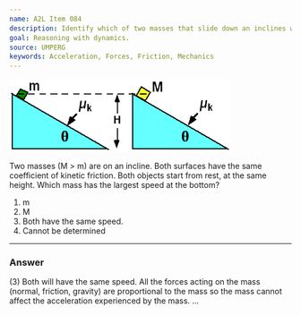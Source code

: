 ```yaml
---
name: A2L Item 084
description: Identify which of two masses that slide down an inclines with friction has the larger speed at the bottom.
goal: Reasoning with dynamics.
source: UMPERG
keywords: Acceleration, Forces, Friction, Mechanics
---
```


![Item084_fig1.gif](../images/Item084_fig1.gif)

Two masses (M > m) are on an incline.  Both surfaces have the same
coefficient of kinetic friction.  Both objects start from rest, at the
same height.  Which mass has the largest speed at the bottom?

1. m
2. M
3. Both have the same speed.
4. Cannot be determined


<hr/>

### Answer

(3) Both will have the same speed. All the forces acting on the mass
(normal, friction, gravity) are proportional to the mass so the mass
cannot affect the acceleration experienced by the mass.
...

